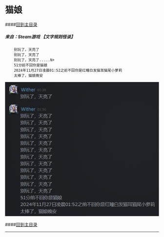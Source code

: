 
# 猫娘

####[回到主目录](README.md)

##### 来自：Steam游戏 【文字规则怪谈】
        
        
        别玩了，天亮了
        别玩了，天亮了
        别玩了，天亮了.....N+
        51分前不回你是猫娘
        2024年11月27日凌晨01:52之前不回你是红瞳白发猫耳猫尾小萝莉
        太棒了，猫娘晚安


![别玩了(加载失败)](images/als/别玩了.png)

####[回到主目录](README.md)

---